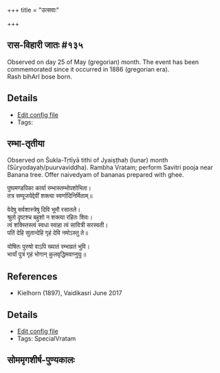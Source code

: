 +++
title = "उत्सवाः"

+++
## रास-विहारी जातः #१३५

Observed on day 25 of May (gregorian) month. The event has been commemorated since it occurred in 1886 (gregorian era).  
Rash bihArI bose born.

## Details
- [Edit config file](https://github.com/sanskrit-coders/adyatithi/tree/master/mahApuruSha/xatra-later/gregorian/day/05/25/rAsa-vihArI_jAtaH.toml)
- Tags: 


## रम्भा-तृतीया

Observed on Śukla-Tṛtīyā tithi of Jyaiṣṭhaḥ (lunar) month (Sūryodayaḥ/puurvaviddha). Rambha Vratam; perform Savitri pooja near Banana tree. Offer naivedyam of bananas prepared with ghee.

पुष्पमण्डपिका कार्या रम्भास्तम्भोपशोभिता।  
तत्र सम्पूजयेद्देवीं शक्त्या स्वर्णादिनिर्मिताम्॥  
  
वेदेषु सर्वशास्त्रेषु दिवि भूमौ रसातले।  
श्रुतो दृष्टश्च बहुशो न शक्त्या रहितः शिवः।  
त्वं शक्स्तिस्त्वं स्वधा स्वाहा त्वं सावित्री सरस्वती।  
पतिं देहि सुतान्देहि गृहं देवि नमोऽस्तु ते॥  
  
योषितः पुरुषो वाऽपि ख्यातं रम्भाव्रतं भुवि।  
भार्यां पुत्रं गृहं भोगान् कुलवृद्धिमवाप्नुयुः॥


## References
- Kielhorn (1897), Vaidikasri June 2017


## Details
- [Edit config file](https://github.com/sanskrit-coders/adyatithi/tree/master/general/lunar_month/tithi/03/03/rambhA~tRtIyA.toml)
- Tags: SpecialVratam


## सोममृगशीर्ष-पुण्यकालः